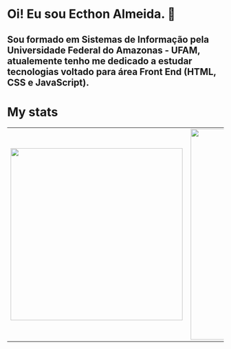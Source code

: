 # Oi! Eu sou Ecthon Almeida. 👋

##  Sou formado em Sistemas de Informação pela Universidade Federal do Amazonas - UFAM, atualemente tenho me dedicado a estudar tecnologias voltado para área Front End (HTML, CSS e JavaScript).

# My stats

<center>
	<table>
		<tr>
			<td>
				<img width="400px" align="left" src="https://github-readme-stats.vercel.app/api/top-langs/?username=paulosalvatore&show_icons=true&langs_count=10&layout=compact&theme=buefy&count_private=true"/>
			</td>
			<td>
				<img width="490px" align="left" src="https://github-readme-stats.vercel.app/api?username=ecthon&theme=buefy&?theme=dark&show_icons=true%count_private=true&include_all_commits=true"/>
			</td>
		</tr>
	</table>
</center>
